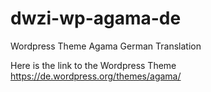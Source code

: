 # dwzi-wp-agama-de
Wordpress Theme Agama German Translation

Here is the link to the Wordpress Theme
https://de.wordpress.org/themes/agama/
